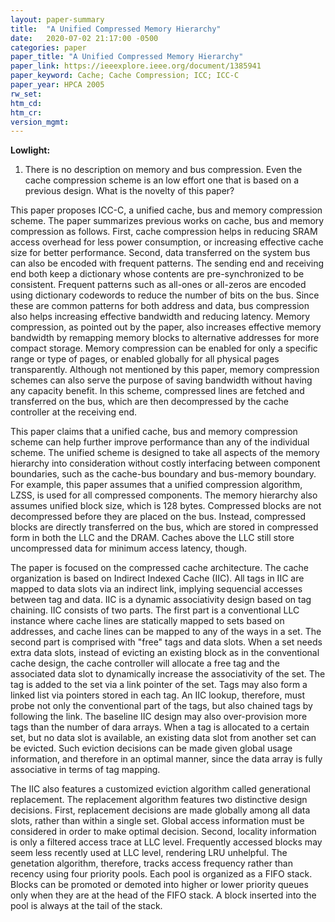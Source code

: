 ```yaml
---
layout: paper-summary
title:  "A Unified Compressed Memory Hierarchy"
date:   2020-07-02 21:17:00 -0500
categories: paper
paper_title: "A Unified Compressed Memory Hierarchy"
paper_link: https://ieeexplore.ieee.org/document/1385941
paper_keyword: Cache; Cache Compression; ICC; ICC-C
paper_year: HPCA 2005
rw_set:
htm_cd:
htm_cr:
version_mgmt:
---
```


**Lowlight:**

1. There is no description on memory and bus compression. Even the cache compression scheme is an low effort one that
   is based on a previous design. What is the novelty of this paper?

This paper proposes ICC-C, a unified cache, bus and memory compression scheme. The paper summarizes previous works on 
cache, bus and memory compression as follows. First, cache compression helps in reducing SRAM access overhead for less
power consumption, or increasing effective cache size for better performance. Second, data transferred on the system bus
can also be encoded with frequent patterns. The sending end and receiving end both keep a dictionary whose contents are 
pre-synchronized to be consistent. Frequent patterns such as all-ones or all-zeros are encoded using dictionary codewords
to reduce the number of bits on the bus. Since these are common patterns for both address and data, bus compression also 
helps increasing effective bandwidth and reducing latency. Memory compression, as pointed out by the paper, also increases
effective memory bandwidth by remapping memory blocks to alternative addresses for more compact storage. Memory
compression can be enabled for only a specific range or type of pages, or enabled globally for all physical pages 
transparently. Although not mentioned by this paper, memory compression schemes can also serve the purpose of saving 
bandwidth without having any capacity benefit. In this scheme, compressed lines are fetched and transferred on the bus,
which are then decompressed by the cache controller at the receiving end.

This paper claims that a unified cache, bus and memory compression scheme can help further improve performance than any
of the individual scheme. The unified scheme is designed to take all aspects of the memory hierarchy into consideration
without costly interfacing between component boundaries, such as the cache-bus boundary and bus-memory boundary.
For example, this paper assumes that a unified compression algorithm, LZSS, is used for all compressed components. 
The memory hierarchy also assumes unified block size, which is 128 bytes. Compressed blocks are not decompressed before 
they are placed on the bus. Instead, compressed blocks are directly transferred on the bus, which are stored in compressed
form in both the LLC and the DRAM. Caches above the LLC still store uncompressed data for minimum access latency, though.

The paper is focused on the compressed cache architecture. The cache organization is based on Indirect Indexed Cache (IIC).
All tags in IIC are mapped to data slots via an indirect link, implying sequencial accesses between tag and data.
IIC is a dynamic associativity design based on tag chaining. IIC consists of two parts. The first part is a conventional 
LLC instance where cache lines are statically mapped to sets based on addresses, and cache lines can be mapped to any of 
the ways in a set. The second part is comprised with "free" tags and data slots. When a set needs extra data slots, instead
of evicting an existing block as in the conventional cache design, the cache controller will allocate a free tag and the 
associated data slot to dynamically increase the associativity of the set. The tag is added to the set via a link pointer
of the set. Tags may also form a linked list via pointers stored in each tag. An IIC lookup, therefore, must probe not only
the conventional part of the tags, but also chained tags by following the link.
The baseline IIC design may also over-provision more tags than the number of dara arrays. When a tag is allocated 
to a certain set, but no data slot is available, an existing data slot from another set can be evicted. Such eviction
decisions can be made given global usage information, and therefore in an optimal manner, since the data array is fully 
associative in terms of tag mapping.

The IIC also features a customized eviction algorithm called generational replacement. The replacement algorithm features
two distinctive design decisions. First, replacement decisions are made globally among all data slots, rather than within
a single set. Global access information must be considered in order to make optimal decision. Second, locality information 
is only a filtered access trace at LLC level. Frequently accessed blocks may seem less recently used at LLC level, rendering 
LRU unhelpful. The genetation algorithm, therefore, tracks access frequency rather than recency using four priority pools.
Each pool is organized as a FIFO stack. Blocks can be promoted or demoted into higher or lower priority queues only when they
are at the head of the FIFO stack. A block inserted into the pool is always at the tail of the stack.
